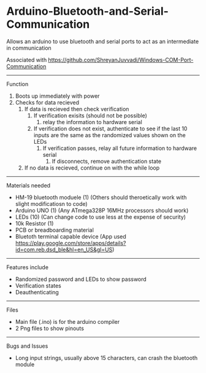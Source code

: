 # Arduino-Bluetooth-and-Serial-Communication
Allows an arduino to use bluetooth and serial ports to act as an intermediate in communication

Associated with https://github.com/ShreyanJuvvadi/Windows-COM-Port-Communication

***

Function

1. Boots up immediately with power
2. Checks for data recieved
    1. If data is recieved then check verification
        1. If verification exisits (should not be possible)
            1. relay the information to hardware serial
        2. If verification does not exist, authenticate to see if the last 10 inputs are the same as the randomized values shown on the LEDs
            1. If verification passes, relay all future information to hardware serial
                1. If disconnects, remove authentication state
    2. If no data is recieved, continue on with the while loop

***

Materials needed <br />

* HM-19 bluetooth moduele (1) (Others should theroetically work with slight modificatiosn to code) <br />
* Arduino UNO (1) (Any ATmega328P 16MHz processors should work) <br />
* LEDs (10) (Can change code to use less at the expense of security) <br />
* 10k Resistor (1) <br />
* PCB or breadboarding material <br />
* Bluetoth terminal capable device (App used https://play.google.com/store/apps/details?id=com.reb.dsd_ble&hl=en_US&gl=US) <br />

***

Features include 

* Randomized password and LEDs to show password
* Verification states
* Deauthenticating

***

Files

* Main file (.ino) is for the arduino compiler
* 2 Png files to show pinouts

***

Bugs and Issues

* Long input strings, usually above 15 characters, can crash the bluetooth module
